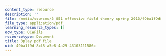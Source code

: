 ```yaml
---
content_type: resource
description: ''
file: /media/courses/8-851-effective-field-theory-spring-2013/49ba1f9d8cf8a5e84a2943103121586c_AFQnH_upWBY.pdf
file_type: application/pdf
learning_resource_types: []
ocw_type: OCWFile
resourcetype: Document
title: 3play pdf file
uid: 49ba1f9d-8cf8-a5e8-4a29-43103121586c
---
```


